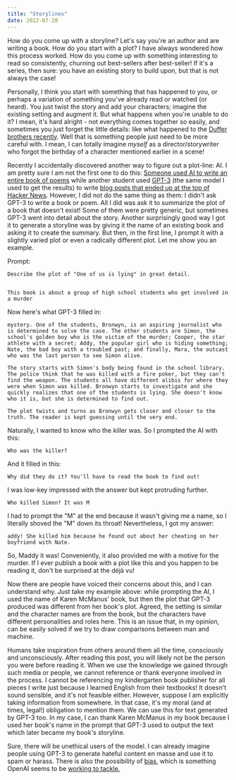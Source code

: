 ```yaml
---
title: "Storylines"
date: 2022-07-20
---
```


How do you come up with a storyline? Let's say you're an author and are writing a book. How do you start with a plot? I have always wondered how this process worked. How do you come up with something interesting to read so consistently, churning out best-sellers after best-seller! If it's a series, then sure: you have an existing story to build upon, but that is not always the case!

Personally, I think you start with something that has happened to you, or perhaps a variation of something you've already read or watched (or heard). You just twist the story and add your characters; imagine the existing setting and augment it. But what happens when you're unable to do it? I mean, it's hard alright - not everything comes together so easily, and sometimes you just forget the little details: like what happened to the [Duffer brothers recently](https://www.seventeen.com/celebrity/movies-tv/a40208435/duffer-brothers-forgot-wills-birthday-stranger-things/). Well that is something people just need to be more careful with. I mean, I can totally imagine *myself* as a director/storywriter who forgot the birthday of a character mentioned earlier in a scene!

Recently I accidentally discovered another way to figure out a plot-line: AI. I am pretty sure I am not the first one to do this: [Someone used AI to write an entire book of poems](https://medium.com/swlh/i-wrote-a-book-with-gpt-3-ai-in-24-hours-and-got-it-published-93cf3c96f120) while another student used [GPT-3](https://beta.openai.com/) (the same model I used to get the results) to write [blog posts that ended up at the top of Hacker News](https://www.theverge.com/2020/8/16/21371049/gpt3-hacker-news-ai-blog). However, I did not do the same thing as them: I didn't ask GPT-3 to write a book or poem. All I did was ask it to summarize the plot of a book that doesn't exist! Some of them were pretty generic, but sometimes GPT-3 went into detail about the story. Another surprisingly good way I got it to generate a storyline was by giving it the name of an existing book and asking it to create the summary. But then, in the first line, I prompt it with a slightly varied plot or even a radically different plot. Let me show you an example. 

Prompt:
```
Describe the plot of "One of us is lying" in great detail.


This book is about a group of high school students who get involved in a murder
```
Now here's what GPT-3 filled in:
```
mystery. One of the students, Bronwyn, is an aspiring journalist who is determined to solve the case. The other students are Simon, the school's golden boy who is the victim of the murder; Cooper, the star athlete with a secret; Addy, the popular girl who is hiding something; Nate, the bad boy with a troubled past; and finally, Mara, the outcast who was the last person to see Simon alive.

The story starts with Simon's body being found in the school library. The police think that he was killed with a fire poker, but they can't find the weapon. The students all have different alibis for where they were when Simon was killed. Bronwyn starts to investigate and she quickly realizes that one of the students is lying. She doesn't know who it is, but she is determined to find out.

The plot twists and turns as Bronwyn gets closer and closer to the truth. The reader is kept guessing until the very end.
```
Naturally, I wanted to know who the killer was. So I prompted the AI with this:
```
Who was the killer? 
```
And it filled in this:
```
Why did they do it? You'll have to read the book to find out! 
```
I was low-key impressed with the answer but kept protruding further.
```
Who killed Simon? It was M
```
I had to prompt the "M" at the end because it wasn't giving me a name, so I literally shoved the "M" down its throat! Nevertheless, I got my answer:
```
addy! She killed him because he found out about her cheating on her boyfriend with Nate.
```
So, Maddy it was! Conveniently, it also provided me with a motive for the murder. If I ever publish a book with a plot like this and you happen to be reading it, don't be surprised at the déjà vu! 

Now there are people have voiced their concerns about this, and I can understand why. Just take my example above: while prompting the AI, I used the name of Karen McManus' book, but then the plot that GPT-3 produced was different from her book's plot. Agreed, the setting is similar and the character names are from the book, but the characters have different personalities and roles here. This is an issue that, in my opinion, can be easily solved if we try to draw comparisons between man and machine. 

Humans take inspiration from others around them all the time, consciously and unconsciously. After reading this post, you will likely not be the person you were before reading it. When we use the knowledge we gained through such media or people, we cannot reference or thank everyone involved in the process. I cannot be referencing my kindergarten book publisher for all pieces I write just because I learned English from their textbooks! It doesn't sound sensible, and it's not feasible either. However, suppose I am explicitly taking information from somewhere. In that case, it's my moral (and at times, legal!) obligation to mention them. We can use this for text generated by GPT-3 too. In my case, I can thank Karen McManus in my book because I used her book's name in the prompt that GPT-3 used to output the text which later became my book's storyline. 

Sure, there will be unethical users of the model. I can already imagine people using GPT-3 to generate hateful content en masse and use it to spam or harass. There is also the possibility of [bias](https://towardsdatascience.com/gpt-3-the-good-the-bad-and-the-ugly-5e2e5b7f0f66), which is something OpenAI seems to be [working to tackle.](https://analyticsindiamag.com/finally-openai-plans-to-tackle-gpt-3s-safety-issues/)
